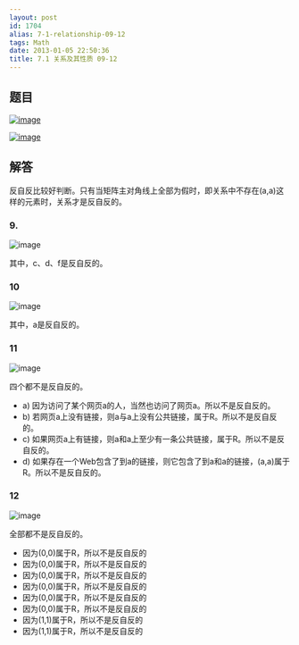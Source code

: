 ```yaml
---
layout: post
id: 1704
alias: 7-1-relationship-09-12
tags: Math
date: 2013-01-05 22:50:36
title: 7.1 关系及其性质 09-12
---
```


## 题目

[![image](http://freewind.me/wp-content/uploads/2013/01/image_thumb110.png "image")](http://freewind.me/wp-content/uploads/2013/01/image_thumb110.png)

[![image](http://freewind.me/wp-content/uploads/2013/01/image87.png "image")](http://freewind.me/wp-content/uploads/2013/01/image87.png)

## 解答

反自反比较好判断。只有当矩阵主对角线上全部为假时，即关系中不存在(a,a)这样的元素时，关系才是反自反的。

### 9.

![image](http://freewind.me/wp-content/uploads/2013/01/image_thumb80.png "image")

其中，c、d、f是反自反的。

### 10

![image](http://freewind.me/wp-content/uploads/2013/01/image_thumb81.png "image")

其中，a是反自反的。

### 11

![image](http://freewind.me/wp-content/uploads/2013/01/image_thumb82.png "image")

四个都不是反自反的。

*   a) 因为访问了某个网页a的人，当然也访问了网页a。所以不是反自反的。
*   b) 若网页a上没有链接，则a与a上没有公共链接，属于R。所以不是反自反的。
*   c) 如果网页a上有链接，则a和a上至少有一条公共链接，属于R。所以不是反自反的。
*   d) 如果存在一个Web包含了到a的链接，则它包含了到a和a的链接，(a,a)属于R。所以不是反自反的。

### 12

![image](http://freewind.me/wp-content/uploads/2013/01/image_thumb83.png "image")

全部都不是反自反的。

*   因为(0,0)属于R，所以不是反自反的
*   因为(0,0)属于R，所以不是反自反的
*   因为(0,0)属于R，所以不是反自反的
*   因为(0,0)属于R，所以不是反自反的
*   因为(0,0)属于R，所以不是反自反的
*   因为(0,0)属于R，所以不是反自反的
*   因为(1,1)属于R，所以不是反自反的
*   因为(1,1)属于R，所以不是反自反的
